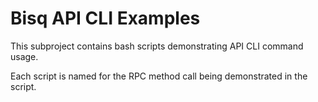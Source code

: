 # Bisq API CLI Examples

This subproject contains bash scripts demonstrating API CLI command usage.

Each script is named for the RPC method call being demonstrated in the script.


